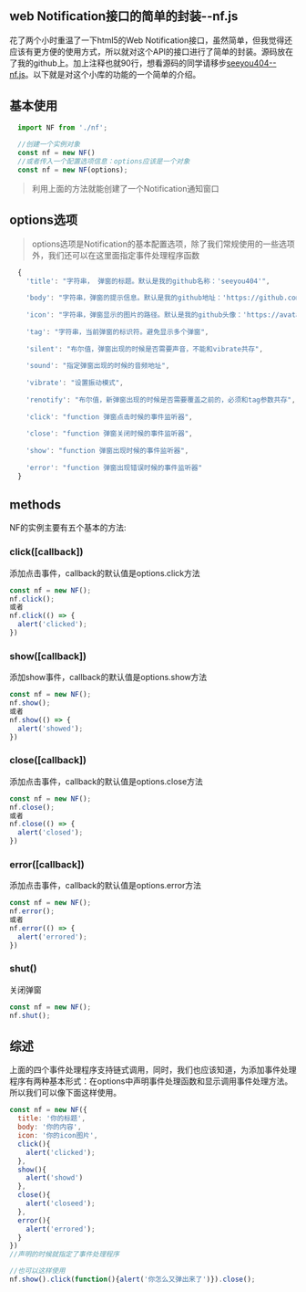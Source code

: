 ## web Notification接口的简单的封装--nf.js
   花了两个小时重温了一下html5的Web Notification接口，虽然简单，但我觉得还应该有更方便的使用方式，所以就对这个API的接口进行了简单的封装。源码放在了我的github上。加上注释也就90行，想看源码的同学请移步[seeyou404--nf.js](https://github.com/seeyou404/nf.js)。以下就是对这个小库的功能的一个简单的介绍。
## 基本使用

```javascript
  import NF from './nf';
  
  //创建一个实例对象
  const nf = new NF()
  //或者传入一个配置选项信息：options应该是一个对象
  const nf = new NF(options);
```

> 利用上面的方法就能创建了一个Notification通知窗口

## options选项

>options选项是Notification的基本配置选项，除了我们常规使用的一些选项外，我们还可以在这里面指定事件处理程序函数

```javascript
  {
    'title': "字符串， 弹窗的标题。默认是我的github名称：'seeyou404'",
    
    'body': "字符串，弹窗的提示信息。默认是我的github地址：'https://github.com/seeyou404'",
    
    'icon': "字符串，弹窗显示的图片的路径。默认是我的github头像：'https://avatars2.githubusercontent.com/u/12776545?v=3&s=466'",
    
    'tag': "字符串，当前弹窗的标识符。避免显示多个弹窗",
    
    'silent': "布尔值，弹窗出现的时候是否需要声音，不能和vibrate共存",
    
    'sound': "指定弹窗出现的时候的音频地址",
    
    'vibrate': "设置振动模式",
    
    'renotify': "布尔值，新弹窗出现的时候是否需要覆盖之前的，必须和tag参数共存",
    
    'click': "function 弹窗点击时候的事件监听器",
    
    'close': "function 弹窗关闭时候的事件监听器",
    
    'show': "function 弹窗出现时候的事件监听器",
    
    'error': "function 弹窗出现错误时候的事件监听器"
  }
```

## methods
NF的实例主要有五个基本的方法:
### click([callback])
添加点击事件，callback的默认值是options.click方法
```javascript
const nf = new NF();
nf.click();
或者
nf.click(() => {
  alert('clicked');
})
```

### show([callback])
添加show事件，callback的默认值是options.show方法
```javascript
const nf = new NF();
nf.show();
或者
nf.show(() => {
  alert('showed');
})
```

### close([callback])
添加点击事件，callback的默认值是options.close方法
```javascript
const nf = new NF();
nf.close();
或者
nf.close(() => {
  alert('closed');
})
```

### error([callback])
添加点击事件，callback的默认值是options.error方法
```javascript
const nf = new NF();
nf.error();
或者
nf.error(() => {
  alert('errored');
})
```

### shut()
关闭弹窗
```javascript
const nf = new NF();
nf.shut();
```

## 综述
上面的四个事件处理程序支持链式调用，同时，我们也应该知道，为添加事件处理程序有两种基本形式：在options中声明事件处理函数和显示调用事件处理方法。所以我们可以像下面这样使用。

```javascript
const nf = new NF({
  title: '你的标题',
  body: '你的内容',
  icon: '你的icon图片',
  click(){
    alert('clicked');
  },
  show(){
    alert('showd')
  },
  close(){
    alert('closeed');
  },
  error(){
    alert('errored');
  }
})
//声明的时候就指定了事件处理程序

//也可以这样使用
nf.show().click(function(){alert('你怎么又弹出来了')}).close();
```
